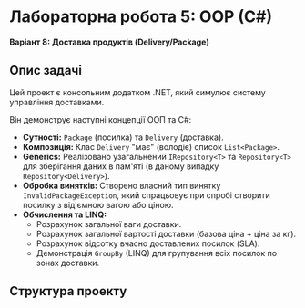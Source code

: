 # Лабораторна робота 5: OOP (C#)

**Варіант 8: Доставка продуктів (Delivery/Package)**

## Опис задачі

Цей проект є консольним додатком .NET, який симулює систему управління доставками.

Він демонструє наступні концепції ООП та C#:

* **Сутності:** `Package` (посилка) та `Delivery` (доставка).
* **Композиція:** Клас `Delivery` "має" (володіє) список `List<Package>`.
* **Generics:** Реалізовано узагальнений `IRepository<T>` та `Repository<T>` для зберігання даних в пам'яті (в даному випадку `Repository<Delivery>`).
* **Обробка винятків:** Створено власний тип винятку `InvalidPackageException`, який спрацьовує при спробі створити посилку з від'ємною вагою або ціною.
* **Обчислення та LINQ:**
    * Розрахунок загальної ваги доставки.
    * Розрахунок загальної вартості доставки (базова ціна + ціна за кг).
    * Розрахунок відсотку вчасно доставлених посилок (SLA).
    * Демонстрація `GroupBy` (LINQ) для групування всіх посилок по зонах доставки.

## Структура проекту